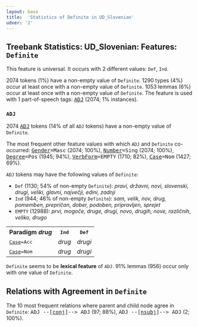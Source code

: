 ```yaml
---
layout: base
title:  'Statistics of Definite in UD_Slovenian'
udver: '2'
---
```


## Treebank Statistics: UD_Slovenian: Features: `Definite`

This feature is universal.
It occurs with 2 different values: `Def`, `Ind`.

2074 tokens (1%) have a non-empty value of `Definite`.
1290 types (4%) occur at least once with a non-empty value of `Definite`.
1053 lemmas (6%) occur at least once with a non-empty value of `Definite`.
The feature is used with 1 part-of-speech tags: <tt><a href="sl-pos-ADJ.html">ADJ</a></tt> (2074; 1% instances).

### `ADJ`

2074 <tt><a href="sl-pos-ADJ.html">ADJ</a></tt> tokens (14% of all `ADJ` tokens) have a non-empty value of `Definite`.

The most frequent other feature values with which `ADJ` and `Definite` co-occurred: <tt><a href="sl-feat-Gender.html">Gender</a></tt><tt>=Masc</tt> (2074; 100%), <tt><a href="sl-feat-Number.html">Number</a></tt><tt>=Sing</tt> (2074; 100%), <tt><a href="sl-feat-Degree.html">Degree</a></tt><tt>=Pos</tt> (1945; 94%), <tt><a href="sl-feat-VerbForm.html">VerbForm</a></tt><tt>=EMPTY</tt> (1710; 82%), <tt><a href="sl-feat-Case.html">Case</a></tt><tt>=Nom</tt> (1427; 69%).

`ADJ` tokens may have the following values of `Definite`:

* `Def` (1130; 54% of non-empty `Definite`): <em>pravi, državni, novi, slovenski, drugi, veliki, glavni, največji, edini, zadnji</em>
* `Ind` (944; 46% of non-empty `Definite`): <em>sam, velik, nov, drug, pomemben, prepričan, dober, podoben, pripravljen, sprejet</em>
* `EMPTY` (12988): <em>prvi, mogoče, druge, drugi, novo, drugih, nove, različnih, veliko, drugo</em>

<table>
  <tr><th>Paradigm <i>drug</i></th><th><tt>Ind</tt></th><th><tt>Def</tt></th></tr>
  <tr><td><tt><tt><a href="sl-feat-Case.html">Case</a></tt><tt>=Acc</tt></tt></td><td><em>drug</em></td><td><em>drugi</em></td></tr>
  <tr><td><tt><tt><a href="sl-feat-Case.html">Case</a></tt><tt>=Nom</tt></tt></td><td><em>drug</em></td><td><em>drugi</em></td></tr>
</table>

`Definite` seems to be **lexical feature** of `ADJ`. 91% lemmas (956) occur only with one value of `Definite`.

## Relations with Agreement in `Definite`

The 10 most frequent relations where parent and child node agree in `Definite`:
<tt>ADJ --[<tt><a href="sl-dep-conj.html">conj</a></tt>]--> ADJ</tt> (97; 88%),
<tt>ADJ --[<tt><a href="sl-dep-nsubj.html">nsubj</a></tt>]--> ADJ</tt> (2; 100%).

